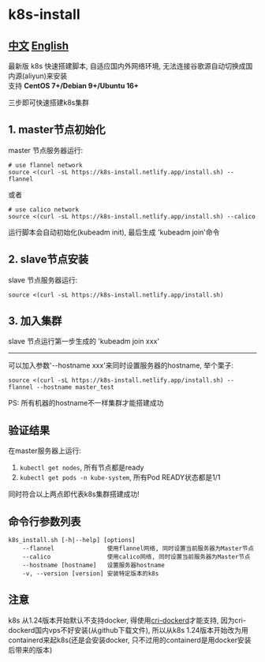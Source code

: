 # k8s-install
## [中文](README.md)  [English](README_EN.md)

最新版 k8s 快速搭建脚本, 自适应国内外网络环境, 无法连接谷歌源自动切换成国内源(aliyun)来安装  
支持 **CentOS 7+/Debian 9+/Ubuntu 16+**

三步即可快速搭建k8s集群

## 1. master节点初始化
master 节点服务器运行:  
```
# use flannel network
source <(curl -sL https://k8s-install.netlify.app/install.sh) --flannel
```
或者

```
# use calico network
source <(curl -sL https://k8s-install.netlify.app/install.sh) --calico
```

运行脚本会自动初始化(kubeadm init), 最后生成 'kubeadm join'命令

## 2. slave节点安装
slave 节点服务器运行:
```
source <(curl -sL https://k8s-install.netlify.app/install.sh)
```

## 3. 加入集群
slave 节点运行第一步生成的 'kubeadm join xxx'

---

可以加入参数'--hostname xxx'来同时设置服务器的hostname, 举个栗子:
```
source <(curl -sL https://k8s-install.netlify.app/install.sh) --flannel --hostname master_test
```
PS: 所有机器的hostname不一样集群才能搭建成功

## 验证结果
在master服务器上运行:
1. `kubectl get nodes`, 所有节点都是ready
2. `kubectl get pods -n kube-system`, 所有Pod READY状态都是1/1

同时符合以上两点即代表k8s集群搭建成功!

## 命令行参数列表
```
k8s_install.sh [-h|--help] [options]
    --flannel               使用flannel网络, 同时设置当前服务器为Master节点
    --calico                使用calico网络, 同时设置当前服务器为Master节点
    --hostname [hostname]   设置服务器hostname
    -v, --version [version] 安装特定版本的k8s
```

## 注意
k8s 从1.24版本开始默认不支持docker, 得使用[cri-dockerd](https://github.com/Mirantis/cri-dockerd)才能支持, 因为cri-dockerd国内vps不好安装(从github下载文件), 所以从k8s 1.24版本开始改为用containerd来起k8s(还是会安装docker, 只不过用的containerd是用docker安装后带来的版本)
